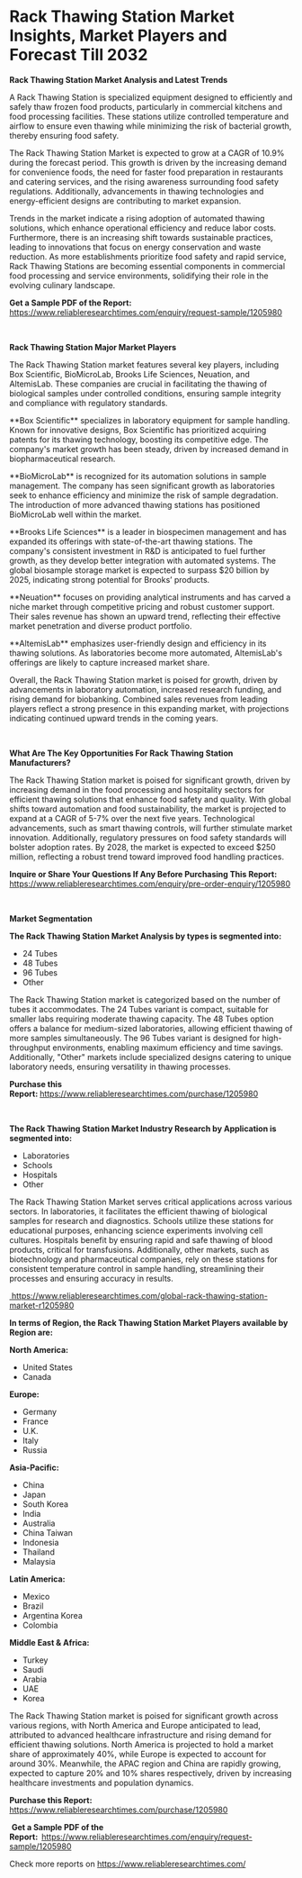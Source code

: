 <p><h1>Rack Thawing Station Market Insights, Market Players and Forecast Till 2032</h1></p><p><strong>Rack Thawing Station Market Analysis and Latest Trends</strong></p>
<p><p>A Rack Thawing Station is specialized equipment designed to efficiently and safely thaw frozen food products, particularly in commercial kitchens and food processing facilities. These stations utilize controlled temperature and airflow to ensure even thawing while minimizing the risk of bacterial growth, thereby ensuring food safety. </p><p>The Rack Thawing Station Market is expected to grow at a CAGR of 10.9% during the forecast period. This growth is driven by the increasing demand for convenience foods, the need for faster food preparation in restaurants and catering services, and the rising awareness surrounding food safety regulations. Additionally, advancements in thawing technologies and energy-efficient designs are contributing to market expansion. </p><p>Trends in the market indicate a rising adoption of automated thawing solutions, which enhance operational efficiency and reduce labor costs. Furthermore, there is an increasing shift towards sustainable practices, leading to innovations that focus on energy conservation and waste reduction. As more establishments prioritize food safety and rapid service, Rack Thawing Stations are becoming essential components in commercial food processing and service environments, solidifying their role in the evolving culinary landscape.</p></p>
<p><strong>Get a Sample PDF of the Report:&nbsp;</strong> <a href="https://www.reliableresearchtimes.com/enquiry/request-sample/1205980?utm_campaign=2531&utm_medium=2&utm_source=Github&utm_content=ia&utm_term=28022025&utm_id=rack-thawing-station">https://www.reliableresearchtimes.com/enquiry/request-sample/1205980</a></p>
<p>&nbsp;</p>
<p><strong>Rack Thawing Station Major Market Players</strong></p>
<p><p>The Rack Thawing Station market features several key players, including Box Scientific, BioMicroLab, Brooks Life Sciences, Neuation, and AltemisLab. These companies are crucial in facilitating the thawing of biological samples under controlled conditions, ensuring sample integrity and compliance with regulatory standards.</p><p>**Box Scientific** specializes in laboratory equipment for sample handling. Known for innovative designs, Box Scientific has prioritized acquiring patents for its thawing technology, boosting its competitive edge. The company's market growth has been steady, driven by increased demand in biopharmaceutical research.</p><p>**BioMicroLab** is recognized for its automation solutions in sample management. The company has seen significant growth as laboratories seek to enhance efficiency and minimize the risk of sample degradation. The introduction of more advanced thawing stations has positioned BioMicroLab well within the market.</p><p>**Brooks Life Sciences** is a leader in biospecimen management and has expanded its offerings with state-of-the-art thawing stations. The company's consistent investment in R&D is anticipated to fuel further growth, as they develop better integration with automated systems. The global biosample storage market is expected to surpass $20 billion by 2025, indicating strong potential for Brooks’ products.</p><p>**Neuation** focuses on providing analytical instruments and has carved a niche market through competitive pricing and robust customer support. Their sales revenue has shown an upward trend, reflecting their effective market penetration and diverse product portfolio.</p><p>**AltemisLab** emphasizes user-friendly design and efficiency in its thawing solutions. As laboratories become more automated, AltemisLab's offerings are likely to capture increased market share.</p><p>Overall, the Rack Thawing Station market is poised for growth, driven by advancements in laboratory automation, increased research funding, and rising demand for biobanking. Combined sales revenues from leading players reflect a strong presence in this expanding market, with projections indicating continued upward trends in the coming years.</p></p>
<p>&nbsp;</p>
<p><strong>What Are The Key Opportunities For Rack Thawing Station Manufacturers?</strong></p>
<p><p>The Rack Thawing Station market is poised for significant growth, driven by increasing demand in the food processing and hospitality sectors for efficient thawing solutions that enhance food safety and quality. With global shifts toward automation and food sustainability, the market is projected to expand at a CAGR of 5-7% over the next five years. Technological advancements, such as smart thawing controls, will further stimulate market innovation. Additionally, regulatory pressures on food safety standards will bolster adoption rates. By 2028, the market is expected to exceed $250 million, reflecting a robust trend toward improved food handling practices.</p></p>
<p><strong>Inquire or Share Your Questions If Any Before Purchasing This Report:</strong> <a href="https://www.reliableresearchtimes.com/enquiry/pre-order-enquiry/1205980?utm_campaign=2531&utm_medium=2&utm_source=Github&utm_content=ia&utm_term=28022025&utm_id=rack-thawing-station">https://www.reliableresearchtimes.com/enquiry/pre-order-enquiry/1205980</a></p>
<p>&nbsp;</p>
<p><strong>Market Segmentation</strong></p>
<p><strong>The Rack Thawing Station Market Analysis by types is segmented into:</strong></p>
<p><ul><li>24 Tubes</li><li>48 Tubes</li><li>96 Tubes</li><li>Other</li></ul></p>
<p><p>The Rack Thawing Station market is categorized based on the number of tubes it accommodates. The 24 Tubes variant is compact, suitable for smaller labs requiring moderate thawing capacity. The 48 Tubes option offers a balance for medium-sized laboratories, allowing efficient thawing of more samples simultaneously. The 96 Tubes variant is designed for high-throughput environments, enabling maximum efficiency and time savings. Additionally, "Other" markets include specialized designs catering to unique laboratory needs, ensuring versatility in thawing processes.</p></p>
<p><strong>Purchase this Report:&nbsp;</strong><a href="https://www.reliableresearchtimes.com/purchase/1205980?utm_campaign=2531&utm_medium=2&utm_source=Github&utm_content=ia&utm_term=28022025&utm_id=rack-thawing-station">https://www.reliableresearchtimes.com/purchase/1205980</a></p>
<p>&nbsp;</p>
<p><strong>The Rack Thawing Station Market Industry Research by Application is segmented into:</strong></p>
<p><ul><li>Laboratories</li><li>Schools</li><li>Hospitals</li><li>Other</li></ul></p>
<p><p>The Rack Thawing Station Market serves critical applications across various sectors. In laboratories, it facilitates the efficient thawing of biological samples for research and diagnostics. Schools utilize these stations for educational purposes, enhancing science experiments involving cell cultures. Hospitals benefit by ensuring rapid and safe thawing of blood products, critical for transfusions. Additionally, other markets, such as biotechnology and pharmaceutical companies, rely on these stations for consistent temperature control in sample handling, streamlining their processes and ensuring accuracy in results.</p></p>
<p><a href="https://www.reliableresearchtimes.com/global-rack-thawing-station-market-r1205980?utm_campaign=2531&utm_medium=2&utm_source=Github&utm_content=ia&utm_term=28022025&utm_id=rack-thawing-station">&nbsp;https://www.reliableresearchtimes.com/global-rack-thawing-station-market-r1205980</a></p>
<p><strong>In terms of Region, the Rack Thawing Station Market Players available by Region are:</strong></p>
<p>
    <p> <strong> North America: </strong>
        <ul>
            <li>United States</li>
            <li>Canada</li>
        </ul>
        </p> 
    <p> <strong> Europe: </strong>
        <ul>
            <li>Germany</li>
            <li>France</li>
            <li>U.K.</li>
            <li>Italy</li>
            <li>Russia</li>
        </ul>
        </p> 
    <p> <strong> Asia-Pacific: </strong>
        <ul>
            <li>China</li>
            <li>Japan</li>
            <li>South Korea</li>
            <li>India</li>
            <li>Australia</li>
            <li>China Taiwan</li>
            <li>Indonesia</li>
            <li>Thailand</li>
            <li>Malaysia</li>
        </ul>
        </p> 
    <p> <strong> Latin America: </strong>
        <ul>
            <li>Mexico</li>
            <li>Brazil</li>
            <li>Argentina Korea</li>
            <li>Colombia</li>
        </ul>
        </p> 
    <p> <strong> Middle East & Africa: </strong>
        <ul>
            <li>Turkey</li>
            <li>Saudi</li>
            <li>Arabia</li>
            <li>UAE</li>
            <li>Korea</li>
        </ul>
    </p>
    </p>
<p><p>The Rack Thawing Station market is poised for significant growth across various regions, with North America and Europe anticipated to lead, attributed to advanced healthcare infrastructure and rising demand for efficient thawing solutions. North America is projected to hold a market share of approximately 40%, while Europe is expected to account for around 30%. Meanwhile, the APAC region and China are rapidly growing, expected to capture 20% and 10% shares respectively, driven by increasing healthcare investments and population dynamics.</p></p>
<p><strong>Purchase this Report: </strong><a href="https://www.reliableresearchtimes.com/purchase/1205980?utm_campaign=2531&utm_medium=2&utm_source=Github&utm_content=ia&utm_term=28022025&utm_id=rack-thawing-station">https://www.reliableresearchtimes.com/purchase/1205980</a></p>
<p>&nbsp;<strong>Get a Sample PDF of the Report:&nbsp;&nbsp;</strong><a href="https://www.reliableresearchtimes.com/enquiry/request-sample/1205980?utm_campaign=2531&utm_medium=2&utm_source=Github&utm_content=ia&utm_term=28022025&utm_id=rack-thawing-station">https://www.reliableresearchtimes.com/enquiry/request-sample/1205980</a></p>
<p><strong></strong></p>
<p>Check more reports on <a href="https://www.reliableresearchtimes.com/?utm_campaign=2531&utm_medium=2&utm_source=Github&utm_content=ia&utm_term=28022025&utm_id=rack-thawing-station">https://www.reliableresearchtimes.com/</a></p>